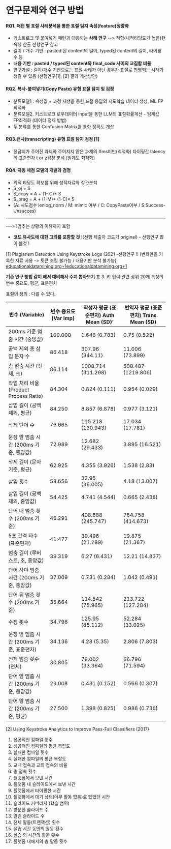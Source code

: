 # 연구문제와 연구 방법
#### RQ1.  패턴 별 표절 사례분석을 통한  표절 탐지 속성(feature)정량화
* 키스트로크 및 붙여넣기 패턴과 대응되는 **사례 연구** --> 적합(내적타당도가 높은)한 속성 산출 선행연구 참고
* 길이 / 개수 기반 : pasted 된 content의 길이, typed된 content의 길이, 타이핑 수 등
* **내용 기반 : pasted / typed된 content와 final_code 사이의 교집합 비율**
* 연구가설 : 길이/개수 기반으로는 표절 사례가 아닌 경우가 표절로 판명되는 사례가 생길 수 있음 (선행연구[1],  [2] 결과 개선방안)
#### RQ2. 복사-붙여넣기(Copy Paste) 유형 표절 탐지 및 검정
* 분류모델1 : 속성값 + 과정 재생을 통한 표절 응답의 지도학습 데이터 생성, ML FP최적화
* 분류모델2. 키스트로크 로우데이터 input을 통한 LLM의 표절확률계산 - 임계값 FP최적화 (데이터 정제 방법)
* 두 분류를 통한 Confusion Matrix를 통한 정확도 계산
#### RQ3.전사(transcripting) 유형 표절 탐지 검정 [1]
* 정답지가 주어진 과제와 주어지지 않은 과제의 Xms미만(최적화) 타이핑간 latency의 표준편차 t or z검정 분석 (임계도 최적화) 
#### RQ4.  자동 채점 모델의 개발과 검정
* 외적 타당도 확보를 위해 성적자료와 상관분석
* S_oj = S
* S_copy = A + (1- C)* S
* S_prag = A + (1-M)* (1-C)* S
* (A: 시도점수 lenlog_norm / M: mimic 여부 /  C: CopyPaste여부 /  S:Success-Unsucces)


---
 ---> !멈추는 상황의 이유까지 포함

* **코드 유사도에 대한 고려를 포함할 것** !(선행 제출자 코드가 original) - 선행연구 많이 볼것 !

[1] Plagiarism Detection Using Keystroke Logs (2021 -선행연구 !!
(변화만을 기록한 자료 사용 -> 토큰 조립 불가능 / 내용기반 분석 불가능)
[educationaldatamining.org+1educationaldatamining.org+1](https://educationaldatamining.org/edm2024/proceedings/2024.EDM-short-papers.47/?utm_source=chatgpt.com)

**기존 연구 방법 같이 해서 대비해서 수치 뽑아보기** 
표 3. 키 입력 관련 상위 20개 특성의 변수 중요도, 평균, 표준편차

표절의 정의 : 다를 수 있다. 

| 변수 (Variable)                    | 변수 중요도 (Var Imp) | 작성자 평균 (표준편차) Auth Mean (SD)' | 번역자 평균 (표준편차) Trans Mean (SD) |
| -------------------------------- | ---------------- | ----------------------------- | ----------------------------- |
| 200ms 기준 멈춤 시간 (중앙값)             | 100.000          | 1.646 (0.783)                 | 0.75 (0.522)                  |
| 공백 제외 총 삽입 문자 수                  | 86.418           | 307.96 (344.11)               | 11.006 (73.899)               |
| 총 멈춤 시간 (전체, 초)                  | 86.114           | 1008.714 (311.298)            | 508.487 (1219.806)            |
| 작업 처리 비율 (Product Process Ratio) | 84.304           | 0.824 (0.111)                 | 0.954 (0.029)                 |
| 삽입 길이 (공백 제외, 평균)                | 84.250           | 8.857 (6.878)                 | 0.977 (3.121)                 |
| 삭제 단어 수                          | 76.665           | 115.218 (130.943)             | 17.034 (17.781)               |
| 문장 앞 멈춤 시간 (200ms 기준, 중앙값)       | 72.989           | 12.682 (29.433)               | 3.895 (16.521)                |
| 삭제 길이 (문자 기준, 평균)                | 62.925           | 4.355 (3.926)                 | 1.538 (2.83)                  |
| 삽입 횟수                            | 58.656           | 32.95 (36.005)                | 4.18 (13.007)                 |
| 삽입 길이 (공백 제외, 중앙값)               | 54.425           | 4.741 (4.544)                 | 0.665 (2.438)                 |
| 단어 내 멈춤 횟수 (200ms 기준)            | 46.291           | 408.688 (245.747)             | 764.758 (414.673)             |
| 5초 간격 타수 (표준편차)                  | 41.477           | 39.496 (21.289)               | 19.875 (21.367)               |
| 멈춤 길이 (루버스트, 초, 중앙값)             | 39.319           | 6.27 (6.431)                  | 12.21 (14.837)                |
| 단어 사이 멈춤 시간 (200ms 기준, 중앙값)      | 37.009           | 0.731 (0.284)                 | 1.042 (0.491)                 |
| 단어 뒤 멈춤 횟수 (200ms 기준)            | 35.664           | 114.542 (75.965)              | 213.722 (127.284)             |
| 수정 횟수                            | 34.798           | 125.95 (85.112)               | 52.284 (33.025)               |
| 문장 앞 멈춤 시간 (200ms 기준, 표준편차)      | 34.136           | 4.28 (5.35)                   | 2.806 (7.803)                 |
| 전체 멈춤 횟수 (전체)                    | 30.805           | 79.002 (33.364)               | 66.796 (71.594)               |
| 단어 앞 멈춤 시간 (200ms 기준, 중앙값)       | 29.008           | 0.431 (0.152)                 | 0.566 (0.307)                 |
| 단어 앞 멈춤 시간 (200ms 기준, 평균)        | 27.500           | 1.398 (0.825)                 | 0.986 (0.736)                 |
[2] Using Keystroke Analytics to Improve Pass-Fail Classifiers (2017)
1. 성공적인 컴파일 횟수
2. 성공적인 컴파일의 평균 복잡도
3. 실패한 컴파일 횟수
4. 실패한 컴파일의 평균 복잡도
5. 교내 접속과 교외 접속의 비율
6. 총 접속 횟수
7. 플랫폼에서 보낸 시간
8. 플랫폼 내 슬라이드에서 보낸 시간
9. 플랫폼에서 타이핑한 시간
10. 플랫폼에서 대기 상태(아무 활동 없음)로 있었던 시간
11. 슬라이드 커버리지 (학습 범위)
12. 방문한 슬라이드 수
13. 열린 슬라이드 수
14. 전체 활동(트랜잭션) 횟수
15. 실습 시간 동안의 활동 횟수
16. 실습 외 시간의 활동 횟수
17. 플랫폼 내에서의 총 활동 횟수